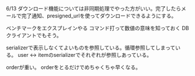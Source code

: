 6/13 
ダウンロード機能については非同期処理でやった方がいい。完了したらメールで完了通知、presigned_urlを使ってダウンロードできるようにする。

ベンチマークをエクスプレインやる
	コマンド打って数値の意味を知っておく
	DBクライアントでもそう。

serializerで表示しなくてよいものを参照している。循環参照してしまっている。
user <-> itemのserializerでそれぞれが参照しあっている。

orderが重い。
orderをとるだけでめちゃくちゃ早くなる。

